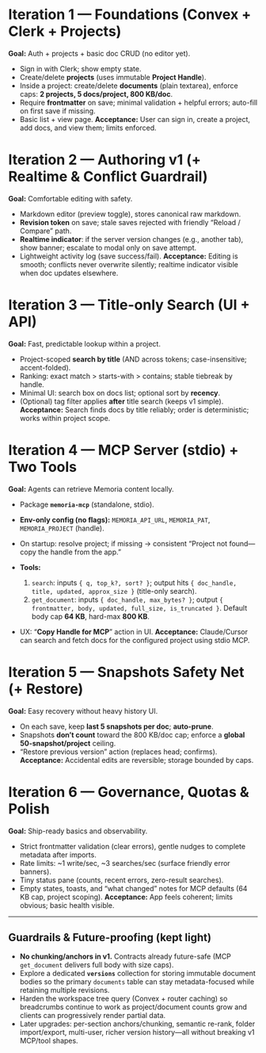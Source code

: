 # Iteration 1 — Foundations (Convex + Clerk + Projects)

**Goal:** Auth + projects + basic doc CRUD (no editor yet).

* Sign in with Clerk; show empty state.
* Create/delete **projects** (uses immutable **Project Handle**).
* Inside a project: create/delete **documents** (plain textarea), enforce caps: **2 projects, 5 docs/project, 800 KB/doc**.
* Require **frontmatter** on save; minimal validation + helpful errors; auto-fill on first save if missing.
* Basic list + view page.
  **Acceptance:** User can sign in, create a project, add docs, and view them; limits enforced.

# Iteration 2 — Authoring v1 (+ Realtime & Conflict Guardrail)

**Goal:** Comfortable editing with safety.

* Markdown editor (preview toggle), stores canonical raw markdown.
* **Revision token** on save; stale saves rejected with friendly “Reload / Compare” path.
* **Realtime indicator**: if the server version changes (e.g., another tab), show banner; escalate to modal only on save attempt.
* Lightweight activity log (save success/fail).
  **Acceptance:** Editing is smooth; conflicts never overwrite silently; realtime indicator visible when doc updates elsewhere.

# Iteration 3 — Title-only Search (UI + API)

**Goal:** Fast, predictable lookup within a project.

* Project-scoped **search by title** (AND across tokens; case-insensitive; accent-folded).
* Ranking: exact match > starts-with > contains; stable tiebreak by handle.
* Minimal UI: search box on docs list; optional sort by **recency**.
* (Optional) tag filter applies **after** title search (keeps v1 simple).
  **Acceptance:** Search finds docs by title reliably; order is deterministic; works within project scope.

# Iteration 4 — MCP Server (stdio) + Two Tools

**Goal:** Agents can retrieve Memoria content locally.

* Package **`memoria-mcp`** (standalone, stdio).
* **Env-only config (no flags):** `MEMORIA_API_URL`, `MEMORIA_PAT`, `MEMORIA_PROJECT` (handle).
* On startup: resolve project; if missing → consistent “Project not found—copy the handle from the app.”
* **Tools:**

  1. `search`: inputs `{ q, top_k?, sort? }`; output hits `{ doc_handle, title, updated, approx_size }` (title-only search).
  2. `get_document`: inputs `{ doc_handle, max_bytes? }`; output `{ frontmatter, body, updated, full_size, is_truncated }`.
     Default body cap **64 KB**, hard-max **800 KB**.
* UX: “**Copy Handle for MCP**” action in UI.
  **Acceptance:** Claude/Cursor can search and fetch docs for the configured project using stdio MCP.

# Iteration 5 — Snapshots Safety Net (+ Restore)

**Goal:** Easy recovery without heavy history UI.

* On each save, keep **last 5 snapshots per doc**; **auto-prune**.
* Snapshots **don’t count** toward the 800 KB/doc cap; enforce a **global 50-snapshot/project** ceiling.
* “Restore previous version” action (replaces head; confirms).
  **Acceptance:** Accidental edits are reversible; storage bounded by caps.

# Iteration 6 — Governance, Quotas & Polish

**Goal:** Ship-ready basics and observability.

* Strict frontmatter validation (clear errors), gentle nudges to complete metadata after imports.
* Rate limits: ~1 write/sec, ~3 searches/sec (surface friendly error banners).
* Tiny status pane (counts, recent errors, zero-result searches).
* Empty states, toasts, and “what changed” notes for MCP defaults (64 KB cap, project scoping).
  **Acceptance:** App feels coherent; limits obvious; basic health visible.

---

## Guardrails & Future-proofing (kept light)

* **No chunking/anchors in v1.** Contracts already future-safe (MCP `get_document` delivers full body with size caps).
* Explore a dedicated **`versions`** collection for storing immutable document bodies so the primary `documents` table can stay metadata-focused while retaining multiple revisions.
* Harden the workspace tree query (Convex + router caching) so breadcrumbs continue to work as project/document counts grow and clients can progressively render partial data.
* Later upgrades: per-section anchors/chunking, semantic re-rank, folder import/export, multi-user, richer version history—all without breaking v1 MCP/tool shapes.
